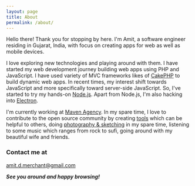 ```yaml
---
layout: page
title: About
permalink: /about/
---
```


Hello there! Thank you for stopping by here. I'm Amit, a software engineer residing in Gujarat, India, with focus on creating apps for web as well as mobile devices.

I love exploring new technologies and playing around with them. I have started my web development journey building web apps using PHP and JavaScript. I have used variety of MVC frameworks likes of [CakePHP](http://cakephp.org) to build dynamic web apps. In recent times, my interest shift towards JavaScript and more specifically toward server-side JavaScript. So, I've started to try my hands-on [Node.js](https://nodejs.org/en). Apart from Node.js, I'm also hacking into [Electron](https://electron.atom.io).

I'm currently working at [Maven Agency](http://www.mavenagency.co.za). In my spare time, I love to contribute to the open source community by creating [tools](https://github.com/amitmerchant1990) which can be helpful to others, doing [photography & sketching](https://www.instagram.com/amit_merchant/) in my spare time, listening to some music which ranges from rock to sufi, going around with my beautiful wife and friends.

### Contact me at

[amit.d.merchant@gmail.com](mailto:amit.d.merchant@gmail.com)

**_See you around and happy browsing!_**
